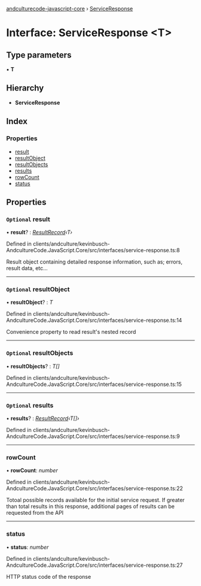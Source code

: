 [andculturecode-javascript-core](../README.md) › [ServiceResponse](serviceresponse.md)

# Interface: ServiceResponse <**T**>

## Type parameters

▪ **T**

## Hierarchy

* **ServiceResponse**

## Index

### Properties

* [result](serviceresponse.md#optional-result)
* [resultObject](serviceresponse.md#optional-resultobject)
* [resultObjects](serviceresponse.md#optional-resultobjects)
* [results](serviceresponse.md#optional-results)
* [rowCount](serviceresponse.md#rowcount)
* [status](serviceresponse.md#status)

## Properties

### `Optional` result

• **result**? : *[ResultRecord](../classes/resultrecord.md)‹T›*

Defined in clients/andculture/kevinbusch-AndcultureCode.JavaScript.Core/src/interfaces/service-response.ts:8

Result object containing detailed response information,
such as; errors, result data, etc...

___

### `Optional` resultObject

• **resultObject**? : *T*

Defined in clients/andculture/kevinbusch-AndcultureCode.JavaScript.Core/src/interfaces/service-response.ts:14

Convenience property to read result's nested record

___

### `Optional` resultObjects

• **resultObjects**? : *T[]*

Defined in clients/andculture/kevinbusch-AndcultureCode.JavaScript.Core/src/interfaces/service-response.ts:15

___

### `Optional` results

• **results**? : *[ResultRecord](../classes/resultrecord.md)‹T[]›*

Defined in clients/andculture/kevinbusch-AndcultureCode.JavaScript.Core/src/interfaces/service-response.ts:9

___

###  rowCount

• **rowCount**: *number*

Defined in clients/andculture/kevinbusch-AndcultureCode.JavaScript.Core/src/interfaces/service-response.ts:22

Totoal possible records available for the initial service request. If greater
than total results in this response, additional pages of results can be
requested from the API

___

###  status

• **status**: *number*

Defined in clients/andculture/kevinbusch-AndcultureCode.JavaScript.Core/src/interfaces/service-response.ts:27

HTTP status code of the response
